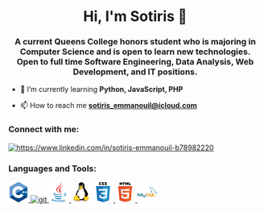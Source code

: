 <h1 align="center">Hi, I'm Sotiris 👋</h1>
<h3 align="center">A current Queens College honors student who is majoring in Computer Science and is open to learn new technologies. Open to full time Software Engineering, Data Analysis, Web Development, and IT positions. </h3>

- 🌱 I’m currently learning **Python, JavaScript, PHP**

- 📫 How to reach me **sotiris_emmanouil@icloud.com**

<h3 align="left">Connect with me:</h3>
<p align="left">
<a href="https://www.linkedin.com/in/sotiris-emmanouil-b78982220" target="blank"><img align="center" src="https://raw.githubusercontent.com/rahuldkjain/github-profile-readme-generator/master/src/images/icons/Social/linked-in-alt.svg" alt="https://www.linkedin.com/in/sotiris-emmanouil-b78982220" height="30" width="40" /></a>
</p>

<h3 align="left">Languages and Tools:</h3>
<p align="left"> <a href="https://www.w3schools.com/cpp/" target="_blank" rel="noreferrer"> <img src="https://raw.githubusercontent.com/devicons/devicon/master/icons/cplusplus/cplusplus-original.svg" alt="cplusplus" width="40" height="40"/> </a> <a href="https://git-scm.com/" target="_blank" rel="noreferrer"> <img src="https://www.vectorlogo.zone/logos/git-scm/git-scm-icon.svg" alt="git" width="40" height="40"/> </a> <a href="https://www.java.com" target="_blank" rel="noreferrer"> <img src="https://raw.githubusercontent.com/devicons/devicon/master/icons/java/java-original.svg" alt="java" width="40" height="40"/> </a> <a href="https://www.linux.org/" target="_blank" rel="noreferrer"> <img src="https://raw.githubusercontent.com/devicons/devicon/master/icons/linux/linux-original.svg" alt="linux" width="40" height="40"/></a> <a href="https://www.w3schools.com/css/" target="_blank" rel="noreferrer"> <img src="https://raw.githubusercontent.com/devicons/devicon/master/icons/css3/css3-original-wordmark.svg" alt="css3" width="40" height="40"/> </a> <a href="https://www.w3.org/html/" target="_blank" rel="noreferrer"> <img src="https://raw.githubusercontent.com/devicons/devicon/master/icons/html5/html5-original-wordmark.svg" alt="html5" width="40" height="40"/> </a> <a href="https://www.mysql.com/" target="_blank" rel="noreferrer"> <img src="https://raw.githubusercontent.com/devicons/devicon/master/icons/mysql/mysql-original-wordmark.svg" alt="mysql" width="40" height="40"/> </a>
<a href = https://learn.microsoft.com/en-us/office/vba/library-reference/concepts/getting-started-with-vba-in-office target="_blank" rel="noreferrer"><![vba](https://github.com/SotirisEmmanouil/SotirisEmmanouil/assets/108318635/391d8434-3216-4f57-9865-46d1c2dbf5ef)
</a></p>

